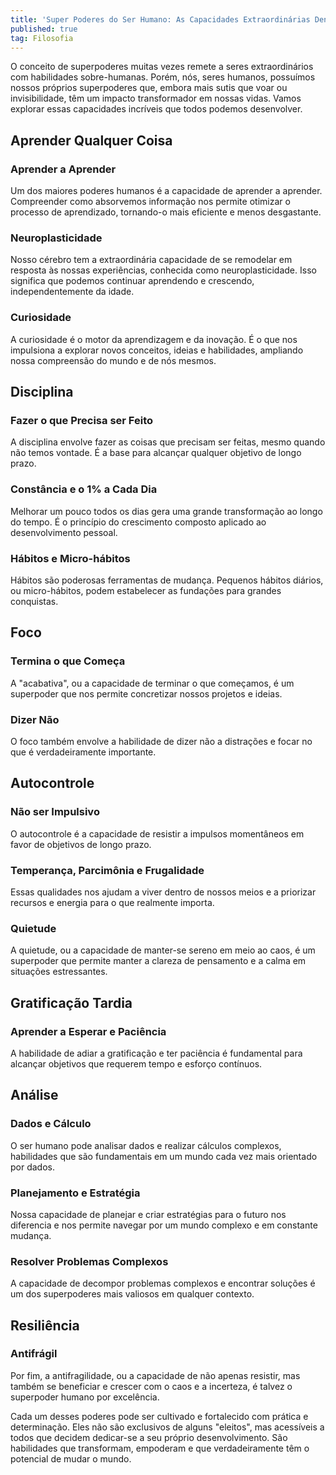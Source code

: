 ```yaml
---
title: 'Super Poderes do Ser Humano: As Capacidades Extraordinárias Dentro de Cada Um de Nós'
published: true
tag: Filosofia
---
```


O conceito de superpoderes muitas vezes remete a seres extraordinários com habilidades sobre-humanas. Porém, nós, seres humanos, possuímos nossos próprios superpoderes que, embora mais sutis que voar ou invisibilidade, têm um impacto transformador em nossas vidas. Vamos explorar essas capacidades incríveis que todos podemos desenvolver.

## Aprender Qualquer Coisa

### Aprender a Aprender
Um dos maiores poderes humanos é a capacidade de aprender a aprender. Compreender como absorvemos informação nos permite otimizar o processo de aprendizado, tornando-o mais eficiente e menos desgastante.

### Neuroplasticidade
Nosso cérebro tem a extraordinária capacidade de se remodelar em resposta às nossas experiências, conhecida como neuroplasticidade. Isso significa que podemos continuar aprendendo e crescendo, independentemente da idade.

### Curiosidade
A curiosidade é o motor da aprendizagem e da inovação. É o que nos impulsiona a explorar novos conceitos, ideias e habilidades, ampliando nossa compreensão do mundo e de nós mesmos.

## Disciplina

### Fazer o que Precisa ser Feito
A disciplina envolve fazer as coisas que precisam ser feitas, mesmo quando não temos vontade. É a base para alcançar qualquer objetivo de longo prazo.

### Constância e o 1% a Cada Dia
Melhorar um pouco todos os dias gera uma grande transformação ao longo do tempo. É o princípio do crescimento composto aplicado ao desenvolvimento pessoal.

### Hábitos e Micro-hábitos
Hábitos são poderosas ferramentas de mudança. Pequenos hábitos diários, ou micro-hábitos, podem estabelecer as fundações para grandes conquistas.

## Foco

### Termina o que Começa
A "acabativa", ou a capacidade de terminar o que começamos, é um superpoder que nos permite concretizar nossos projetos e ideias.

### Dizer Não
O foco também envolve a habilidade de dizer não a distrações e focar no que é verdadeiramente importante.

## Autocontrole

### Não ser Impulsivo
O autocontrole é a capacidade de resistir a impulsos momentâneos em favor de objetivos de longo prazo.

### Temperança, Parcimônia e Frugalidade
Essas qualidades nos ajudam a viver dentro de nossos meios e a priorizar recursos e energia para o que realmente importa.

### Quietude
A quietude, ou a capacidade de manter-se sereno em meio ao caos, é um superpoder que permite manter a clareza de pensamento e a calma em situações estressantes.

## Gratificação Tardia

### Aprender a Esperar e Paciência
A habilidade de adiar a gratificação e ter paciência é fundamental para alcançar objetivos que requerem tempo e esforço contínuos.

## Análise

### Dados e Cálculo
O ser humano pode analisar dados e realizar cálculos complexos, habilidades que são fundamentais em um mundo cada vez mais orientado por dados.

### Planejamento e Estratégia
Nossa capacidade de planejar e criar estratégias para o futuro nos diferencia e nos permite navegar por um mundo complexo e em constante mudança.

### Resolver Problemas Complexos
A capacidade de decompor problemas complexos e encontrar soluções é um dos superpoderes mais valiosos em qualquer contexto.

## Resiliência

### Antifrágil
Por fim, a antifragilidade, ou a capacidade de não apenas resistir, mas também se beneficiar e crescer com o caos e a incerteza, é talvez o superpoder humano por excelência.

Cada um desses poderes pode ser cultivado e fortalecido com prática e determinação. Eles não são exclusivos de alguns "eleitos", mas acessíveis a todos que decidem dedicar-se a seu próprio desenvolvimento. São habilidades que transformam, empoderam e que verdadeiramente têm o potencial de mudar o mundo.
